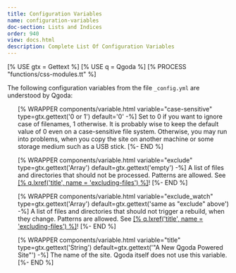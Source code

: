 ```yaml
---
title: Configuration Variables
name: configuration-variables
doc-section: Lists and Indices
order: 940
view: docs.html
description: Complete List Of Configuration Variables
---
```

[% USE gtx = Gettext %]
[% USE q = Qgoda %]
[% PROCESS "functions/css-modules.tt" %]

The following configuration variables from the file `_config.yml` are understood by Qgoda:

<ul>
[% WRAPPER components/variable.html
   variable="case-sensitive" type=gtx.gettext('0 or 1') 
   default='0' -%]
Set to 0 if you want to ignore case of filenames, 1 otherwise.  It is probably wise to keep the default value of 0 even on a case-sensitive file system.  Otherwise, you may run into problems, when you copy the site on another machine or some storage medium such as a USB stick.
[%- END %]

[% WRAPPER components/variable.html
   variable="exclude" type=gtx.gettext('Array') 
   default=gtx.gettext('empty') -%]
A list of files and directories that should not be processed.  Patterns are allowed.  See <a href="[% q.llink(name = 'excluding-files') %]">[% q.lxref('title', name = 'excluding-files') %]</a>!
[%- END %]

[% WRAPPER components/variable.html
   variable="exclude_watch" type=gtx.gettext('Array') 
   default=gtx.gettext('same as "exclude" above') -%]
A list of files and directories that should not trigger a rebuild, when they change.  Patterns are allowed.  See <a href="[% q.llink(name = 'excluding-files') %]">[% q.lxref('title', name = 'excluding-files') %]</a>!
[%- END %]

[% WRAPPER components/variable.html
   variable="title" type=gtx.gettext('String') 
   default=gtx.gettext('"A New Qgoda Powered Site"') -%]
The name of the site.  Qgoda itself does not use this variable.
[%- END %]

</ul>
